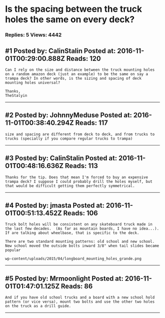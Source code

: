 # Is the spacing between the truck holes the same on every deck?

### Replies: 5 Views: 4442

## \#1 Posted by: CalinStalin Posted at: 2016-11-01T00:29:00.888Z Reads: 120

```
Can I rely on the size and distance between the truck mounting holes on a random amazon deck (just an example) to be the same on say a trampa deck? In other words, is the sizing and spacing of deck mounting holes universal?

Thanks,
TheStalyin
```

---
## \#2 Posted by: JohnnyMeduse Posted at: 2016-11-01T00:38:40.294Z Reads: 117

```
size and spacing are different from deck to deck, and from trucks to trucks (specially if you compare regular trucks to trampa)
```

---
## \#3 Posted by: CalinStalin Posted at: 2016-11-01T00:48:16.636Z Reads: 113

```
Thanks for the tip. Does that mean I'm forced to buy an expensive trampa deck? I suppose I could probably drill the holes myself, but that would be difficult getting them perfectly symmetrical.
```

---
## \#4 Posted by: jmasta Posted at: 2016-11-01T00:51:13.452Z Reads: 106

```
Truck bolt holes will be consistent on any skateboard truck made in the last few decades.  (As far as mountain boards, I have no idea...).  If are talking about wheelbase, that is specific to the deck.

There are two standard mounting patterns: old school and new school.  New school moved the outside bolts inward 3/8" when tail slides became popular

wp-content/uploads/2015/04/longboard_mounting_holes_grande.png
```

---
## \#5 Posted by: Mrmoonlight Posted at: 2016-11-01T01:47:01.125Z Reads: 86

```
And if you have old school trucks and a board with a new school hold pattern (or vice versa), mount two bolts and use the other two holes on the truck as a drill guide.
```

---
